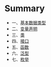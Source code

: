# Summary

* 一、[基本数据类型](01_basic_data_types.md)
* 二、[变量声明](02_variables_declaration.md)
* 三、[类](03_classes.md)
* 四、[接口](04_interfaces.md)
* 五、[函数](05_functions.md)
* 六、[泛型](06_generics.md)
* 七、[枚举](07_enums.md)
